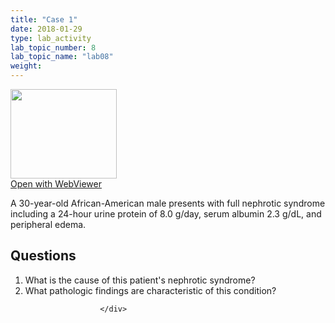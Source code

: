 ```yaml
---
title: "Case 1"
date: 2018-01-29
type: lab_activity
lab_topic_number: 8
lab_topic_name: "lab08"
weight: 
---
```

<div class="entrybody">
						<div class="thumbnail"> <a href="http://virtualslides.cumc.columbia.edu/Renal%20Path%2001.svs/view.apml?" target="_blank"><img alt="" src="http://pathologylab.ccnmtl.columbia.edu/assets/images/slide_renal_case1.jpg" width="170" height="143" class="mt-image-left"></a><br><a href="http://virtualslides.cumc.columbia.edu/Renal%20Path%2001.svs/view.apml?" target="_blank">Open with WebViewer</a> </div>

<p>A 30-year-old African-American male presents with full nephrotic syndrome including a 24-hour urine protein of 8.0 g/day, serum albumin 2.3 g/dL, and peripheral edema.<br clear="all"></p>

<h2>Questions</h2>


<ol>
<li>What is the cause of this patient's nephrotic syndrome? </li>
<li>What pathologic findings are characteristic of this condition?</li>
</ol>


						
						</div>
